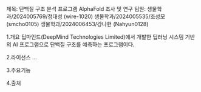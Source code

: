 제목: 단백질 구조 분석 프로그램 AlphaFold 조사 및 연구
팀원: 생물학과/2024005769/정대성 (wire-1020)
     생물학과/2024005535/조성모 (smcho0105)
     생물학과/2024006453/강나현 (Nahyun0128)
     

1.개요
딥마인드(DeepMind Technologies Limited)에서 개발한 딥러닝 시스템 기반의 AI 프로그램으로 단백질 구조를 예측하는 프로그램이다.

2.라이선스
...

3.주요기능




4.출처
